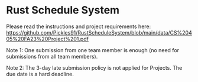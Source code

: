 # Rust Schedule System

Please read the instructions and project requirements here: https://github.com/Pickles91/RustScheduleSystem/blob/main/data/CS%20405%20FA23%20Project%201.pdf

Note 1: One submission from one team member is enough (no need for submissions from all team members).

Note 2: The 3-day late submission policy is not applied for Projects. The due date is a hard deadline.
